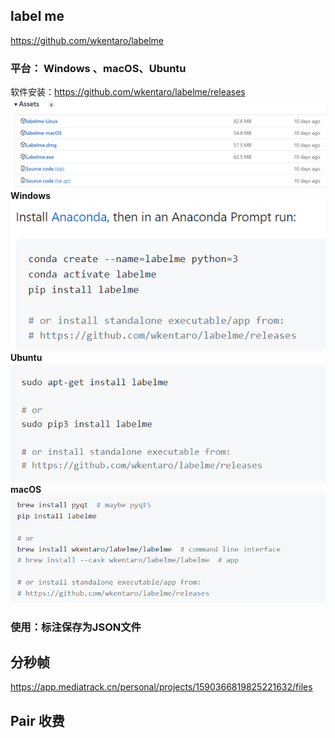 ## label me
https://github.com/wkentaro/labelme
### 平台： Windows 、macOS、Ubuntu
软件安装：https://github.com/wkentaro/labelme/releases
![](https://raw.githubusercontent.com/LIUQI-creat/pic/main/20221109162635.png)
 **Windows**
 ![](https://raw.githubusercontent.com/LIUQI-creat/pic/main/20221109160749.png)
**Ubuntu**
![](https://raw.githubusercontent.com/LIUQI-creat/pic/main/20221109160900.png)
**macOS**
![](https://raw.githubusercontent.com/LIUQI-creat/pic/main/20221109161103.png)

### 使用：标注保存为JSON文件

## 分秒帧
https://app.mediatrack.cn/personal/projects/1590366819825221632/files

## Pair 收费
<!--stackedit_data:
eyJoaXN0b3J5IjpbMTYzMTgzMzY5NywzMDUxMTIwNSwtMTgxNz
c1NTEzNl19
-->